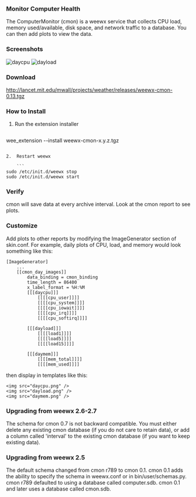 ### Monitor Computer Health

The ComputerMonitor (cmon) is a weewx service that collects CPU load, memory used/available, disk space, and network traffic to a database.  You can then add plots to view the data.

### Screenshots
![daycpu](http://lancet.mit.edu/mwall/projects/weather/cmon-daycpu.png )
![dayload](http://lancet.mit.edu/mwall/projects/weather/cmon-dayload.png )

### Download

http://lancet.mit.edu/mwall/projects/weather/releases/weewx-cmon-0.13.tgz

### How to Install

1.  Run the extension installer

    ```
wee_extension --install weewx-cmon-x.y.z.tgz
```

2.  Restart weewx

    ```
sudo /etc/init.d/weewx stop
sudo /etc/init.d/weewx start
```

### Verify

cmon will save data at every archive interval.  Look at the cmon report to see plots.

### Customize

Add plots to other reports by modifying the ImageGenerator section of skin.conf.  For example, daily plots of CPU, load, and memory would look something like this:

```
[ImageGenerator]
    ...
    [[cmon_day_images]]
        data_binding = cmon_binding
        time_length = 86400
        x_label_format = %H:%M
        [[[daycpu]]]
            [[[[cpu_user]]]]
            [[[[cpu_system]]]]
            [[[[cpu_iowait]]]]
            [[[[cpu_irq]]]]
            [[[[cpu_softirq]]]]

        [[[dayload]]]
            [[[[load1]]]]
            [[[[load5]]]]
            [[[[load15]]]]

        [[[daymem]]]
            [[[[mem_total]]]]
            [[[[mem_used]]]]
```

then display in templates like this:

```
<img src="daycpu.png" />
<img src="dayload.png" />
<img src="daymem.png" />
```

### Upgrading from weewx 2.6-2.7

The schema for cmon 0.7 is not backward compatible.  You must either delete any existing cmon database (if you do not care to retain data), or add a column called 'interval' to the existing cmon database (if you want to keep existing data).

### Upgrading from weewx 2.5

The default schema changed from cmon r789 to cmon 0.1.  cmon 0.1 adds the ability to specify the schema in weewx.conf or in bin/user/schemas.py.  cmon r789 defaulted to using a database called computer.sdb.  cmon 0.1 and later uses a database called cmon.sdb.